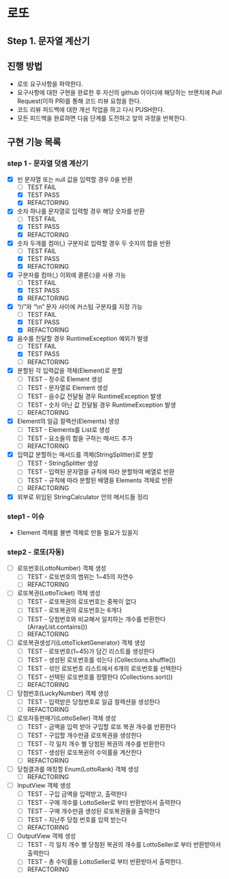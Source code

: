 # 로또
## Step 1. 문자열 계산기
## 진행 방법
* 로또 요구사항을 파악한다.
* 요구사항에 대한 구현을 완료한 후 자신의 github 아이디에 해당하는 브랜치에 Pull Request(이하 PR)를 통해 코드 리뷰 요청을 한다.
* 코드 리뷰 피드백에 대한 개선 작업을 하고 다시 PUSH한다.
* 모든 피드백을 완료하면 다음 단계를 도전하고 앞의 과정을 반복한다.

## 구현 기능 목록

### step 1 - 문자열 덧셈 계산기
- [x] 빈 문자열 또는 null 값을 입력할 경우 0을 반환
    - [ ] TEST FAIL
    - [x] TEST PASS
    - [x] REFACTORING
- [x] 숫자 하나를 문자열로 입력할 경우 해당 숫자를 반환
    - [ ] TEST FAIL
    - [x] TEST PASS
    - [x] REFACTORING
- [x] 숫자 두개를 컴마(,) 구분자로 입력할 경우 두 숫자의 합을 반환
    - [ ] TEST FAIL
    - [x] TEST PASS
    - [x] REFACTORING
- [x] 구분자를 컴마(,) 이외에 콜론(:)을 사용 가능
    - [ ] TEST FAIL
    - [x] TEST PASS
    - [x] REFACTORING
- [x] “//”와 “\n” 문자 사이에 커스텀 구분자를 지정 가능
    - [ ] TEST FAIL
    - [x] TEST PASS
    - [x] REFACTORING
- [x] 음수를 전달할 경우 RuntimeException 예외가 발생
    - [ ] TEST FAIL
    - [x] TEST PASS
    - [ ] REFACTORING
- [x] 분할된 각 입력값을 객체(Element)로 분할
    - [ ] TEST - 정수로 Element 생성
    - [ ] TEST - 문자열로 Element 생성
    - [ ] TEST - 음수값 전달될 경우 RuntimeException 발생
    - [ ] TEST - 숫자 아닌 값 전달될 경우 RuntimeException 발생
    - [ ] REFACTORING
- [x] Element의 일급 컬렉션(Elements) 생성
    - [ ] TEST - Elements를 List로 생성
    - [ ] TEST - 요소들의 합을 구하는 메서드 추가
    - [ ] REFACTORING
- [x] 입력값 분할하는 메서드를 객체(StringSplitter)로 분할
    - [ ] TEST - StringSplitter 생성
    - [ ] TEST - 입력된 문자열을 규칙에 따라 분할하여 배열로 반환
    - [ ] TEST - 규칙에 따라 분할된 배열을 Elements 객체로 반환
    - [ ] REFACTORING
- [x] 외부로 위임된 StringCalculator 안의 메서드들 정리

### step1 - 이슈
- Element 객체를 불변 객체로 만들 필요가 있을지


### step2 - 로또(자동)
- [ ] 로또번호(LottoNumber) 객체 생성
    - [ ] TEST - 로또번호의 범위는 1~45의 자연수
    - [ ] REFACTORING
- [ ] 로또복권(LottoTicket) 객체 생성
    - [ ] TEST - 로또복권의 로또번호는 중복이 없다
    - [ ] TEST - 로또복권의 로또번호는 6개다
    - [ ] TEST - 당첨번호와 비교해서 일치하는 개수를 반환한다 (ArrayList.contains())
    - [ ] REFACTORING
- [ ] 로또복권생성기(LottoTicketGenerator) 객체 생성
    - [ ] TEST - 로또번호(1~45)가 담긴 리스트를 생성한다
    - [ ] TEST - 생성된 로또번호를 섞는다 (Collections.shuffle())
    - [ ] TEST - 섞인 로또번호 리스트에서 6개의 로또번호를 선택한다
    - [ ] TEST - 선택된 로또번호를 정렬한다 (Collections.sort())
    - [ ] REFACTORING
- [ ] 당첨번호(LuckyNumber) 객체 생성
    - [ ] TEST - 입력받은 당첨번호로 일급 컬렉션을 생성한다
    - [ ] REFACTORING
- [ ] 로또자동판매기(LottoSeller) 객체 생성
    - [ ] TEST - 금액을 입력 받아 구입할 로또 복권 개수를 반환한다
    - [ ] TEST - 구입할 개수만큼 로또복권을 생성한다
    - [ ] TEST - 각 일치 개수 별 당첨된 복권의 개수를 반환한다
    - [ ] TEST - 생성된 로또복권의 수익률을 계산한다
    - [ ] REFACTORING
- [ ] 당첨결과를 매칭할 Enum(LottoRank) 객체 생성
    - [ ] REFACTORING
- [ ] InputView 객체 생성
    - [ ] TEST - 구입 금액을 입력받고, 출력한다
    - [ ] TEST - 구매 개수를 LottoSeller로 부터 반환받아서 출력한다
    - [ ] TEST - 구매 개수만큼 생성된 로또복권들을 출력한다
    - [ ] TEST - 지난주 당첨 번호를 입력 받는다
    - [ ] REFACTORING
- [ ] OutputView 객체 생성
    - [ ] TEST - 각 일치 개수 별 당첨된 복권의 개수를 LottoSeller로 부터 반환받아서 출력한다
    - [ ] TEST - 총 수익률을 LottoSeller로 부터 반환받아서 출력한다.
    - [ ] REFACTORING
